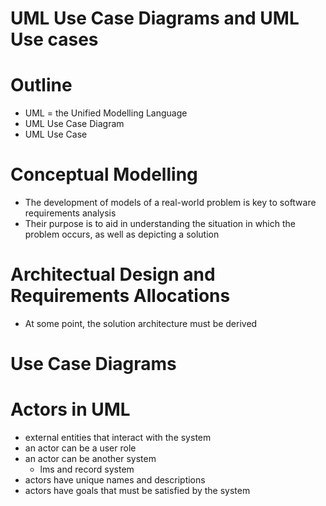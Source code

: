 # UML Use Case Diagrams and UML Use cases

# Outline

- UML = the Unified Modelling Language
- UML Use Case Diagram
- UML Use Case

# Conceptual Modelling

- The development of models of a real-world problem is key to software requirements analysis
- Their purpose is to aid in understanding the situation in which the problem occurs, as well as depicting a solution

# Architectual Design and Requirements Allocations

- At some point, the solution architecture must be derived

# Use Case Diagrams

# Actors in UML

- external entities that interact with the system
- an actor can be a user role
- an actor can be another system
  - lms and record system
- actors have unique names and descriptions
- actors have goals that must be satisfied by the system
